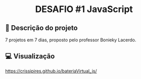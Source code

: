 <h1 align="center">DESAFIO #1 JavaScript</h1>

## <a id="projeto">:link: Descrição do projeto </a>
7 projetos em 7 dias, proposto pelo professor Bonieky Lacerdo.
## <a> 💻  Visualização </a>
https://crissipires.github.io/bateriaVirtual_js/
